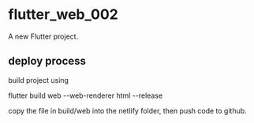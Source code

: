 # flutter_web_002

A new Flutter project.

## deploy process
[comment]: <> (flutter build web --web-renderer canvaskit --release)

build project using

flutter build web --web-renderer html --release

copy the file in build/web into the netlify folder, then push code to github.


